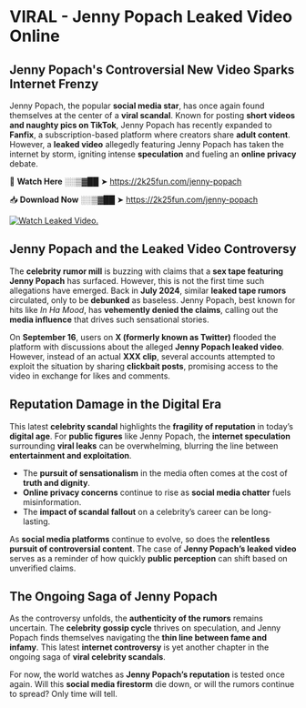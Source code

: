 # VIRAL - Jenny Popach Leaked Video Online

## **Jenny Popach's Controversial New Video Sparks Internet Frenzy**  

Jenny Popach, the popular **social media star**, has once again found themselves at the center of a **viral scandal**. Known for posting **short videos and naughty pics on TikTok**, Jenny Popach has recently expanded to **Fanfix**, a subscription-based platform where creators share **adult content**. However, a **leaked video** allegedly featuring Jenny Popach has taken the internet by storm, igniting intense **speculation** and fueling an **online privacy** debate.  

🔴 **Watch Here** ░░▒▓██ ➤ https://2k25fun.com/jenny-popach  

📥 **Download Now** ░░▒▓██ ➤ https://2k25fun.com/jenny-popach  

[![Watch Leaked Video.](https://miro.medium.com/v2/resize:fit:828/format:webp/1*cilzJN44JGOrTw9NJCrNHA.gif "Watch Leaked Video")](https://2k25fun.com/jenny-popach)

## **Jenny Popach and the Leaked Video Controversy**  

The **celebrity rumor mill** is buzzing with claims that a **sex tape featuring Jenny Popach** has surfaced. However, this is not the first time such allegations have emerged. Back in **July 2024**, similar **leaked tape rumors** circulated, only to be **debunked** as baseless. Jenny Popach, best known for hits like *In Ha Mood*, has **vehemently denied the claims**, calling out the **media influence** that drives such sensational stories.  

On **September 16**, users on **X (formerly known as Twitter)** flooded the platform with discussions about the alleged **Jenny Popach leaked video**. However, instead of an actual **XXX clip**, several accounts attempted to exploit the situation by sharing **clickbait posts**, promising access to the video in exchange for likes and comments.  

## **Reputation Damage in the Digital Era**  

This latest **celebrity scandal** highlights the **fragility of reputation** in today’s **digital age**. For **public figures** like Jenny Popach, the **internet speculation** surrounding **viral leaks** can be overwhelming, blurring the line between **entertainment and exploitation**.  

- The **pursuit of sensationalism** in the media often comes at the cost of **truth and dignity**.  
- **Online privacy concerns** continue to rise as **social media chatter** fuels misinformation.  
- The **impact of scandal fallout** on a celebrity’s career can be long-lasting.  

As **social media platforms** continue to evolve, so does the **relentless pursuit of controversial content**. The case of **Jenny Popach’s leaked video** serves as a reminder of how quickly **public perception** can shift based on unverified claims.  

## **The Ongoing Saga of Jenny Popach**  

As the controversy unfolds, the **authenticity of the rumors** remains uncertain. The **celebrity gossip cycle** thrives on speculation, and Jenny Popach finds themselves navigating the **thin line between fame and infamy**. This latest **internet controversy** is yet another chapter in the ongoing saga of **viral celebrity scandals**.  

For now, the world watches as **Jenny Popach’s reputation** is tested once again. Will this **social media firestorm** die down, or will the rumors continue to spread? Only time will tell.